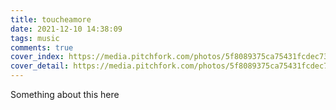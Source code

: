 ```yaml
---
title: toucheamore
date: 2021-12-10 14:38:09
tags: music
comments: true
cover_index: https://media.pitchfork.com/photos/5f8089375ca75431fcdec734/1:1/w_600/lament_touche%20amore.jpg
cover_detail: https://media.pitchfork.com/photos/5f8089375ca75431fcdec734/1:1/w_600/lament_touche%20amore.jpg
---
```



Something about this here
